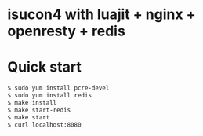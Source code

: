 isucon4 with luajit + nginx + openresty + redis
==================================================

# Quick start

```sh
$ sudo yum install pcre-devel
$ sudo yum install redis
$ make install
$ make start-redis
$ make start
$ curl localhost:8080
```

